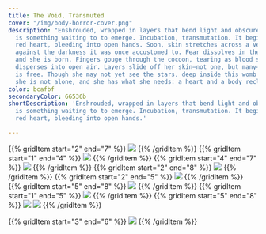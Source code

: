 ```yaml
---
title: The Void, Transmuted
cover: "/img/body-horror-cover.png"
description: "Enshrouded, wrapped in layers that bend light and obscure form, there
  is something waiting to to emerge. Incubation, transmutation. It begins as a pulsing
  red heart, bleeding into open hands. Soon, skin stretches across a vertebra, recoiling
  against the darkness it was once accustomed to. Fear dissolves in the light, however,
  and she is born. Fingers gouge through the cocoon, tearing as blood seeps, and steam
  disperses into open air. Layers slide off her skin—not one, but many—and soon she
  is free. Though she may not yet see the stars, deep inside this womb of becoming,
  she is not alone, and she has what she needs: a heart and a body reclaimed."
color: bcafbf
secondaryColor: 66536b
shortDescription: 'Enshrouded, wrapped in layers that bend light and obscure form, there
  is something waiting to to emerge. Incubation, transmutation. It begins as a pulsing
  red heart, bleeding into open hands.'

---
```

{{% gridItem start="2" end="7" %}}
![](/img/the-void/the-void-11.png)
{{% /gridItem %}}
{{% gridItem start="1" end="4" %}}
![](/img/the-void/the-void-9.png)
{{% /gridItem %}}
{{% gridItem start="4" end="7" %}}
![](/img/the-void/the-void-18.png)
{{% /gridItem %}}
{{% gridItem start="2" end="8" %}}
![](/img/the-void/the-void-37.png)
{{% /gridItem %}}
{{% gridItem start="2" end="5" %}}
![](/img/the-void/the-void-40.png)
{{% /gridItem %}}
{{% gridItem start="5" end="8" %}}
![](/img/the-void/the-void-39.png)
{{% /gridItem %}}
{{% gridItem start="1" end="5" %}}
![](/img/the-void/the-void-29.png)
{{% /gridItem %}}
{{% gridItem start="5" end="8" %}}
![](/img/the-void/the-void-illu-2.png)
![](/img/the-void/the-void-32.png)
{{% /gridItem %}}





{{% gridItem start="3" end="6" %}}
![](/img/the-void/the-void-illu-1.png)
{{% /gridItem %}}
